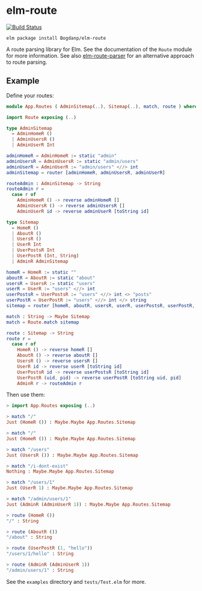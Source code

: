 # elm-route

[![Build Status](https://travis-ci.org/Bogdanp/elm-route.svg)](https://travis-ci.org/Bogdanp/elm-combine)

``` shell
elm package install Bogdanp/elm-route
```

A route parsing library for Elm. See the documentation of the `Route`
module for more information. See also [elm-route-parser][erp] for an
alternative approach to route parsing.

## Example

Define your routes:

``` Elm
module App.Routes ( AdminSitemap(..), Sitemap(..), match, route ) where

import Route exposing (..)

type AdminSitemap
  = AdminHomeR ()
  | AdminUsersR ()
  | AdminUserR Int

adminHomeR = AdminHomeR := static "admin"
adminUsersR = AdminUsersR := static "admin/users"
adminUserR = AdminUserR := "admin/users" <//> int
adminSitemap = router [adminHomeR, adminUsersR, adminUserR]

routeAdmin : AdminSitemap -> String
routeAdmin r =
  case r of
    AdminHomeR () -> reverse adminHomeR []
    AdminUsersR () -> reverse adminUsersR []
    AdminUserR id -> reverse adminUserR [toString id]

type Sitemap
  = HomeR ()
  | AboutR ()
  | UsersR ()
  | UserR Int
  | UserPostsR Int
  | UserPostR (Int, String)
  | AdminR AdminSitemap

homeR = HomeR := static ""
aboutR = AboutR := static "about"
usersR = UsersR := static "users"
userR = UserR := "users" <//> int
userPostsR = UserPostsR := "users" <//> int <> "posts"
userPostR = UserPostR := "users" <//> int </> string
sitemap = router [homeR, aboutR, usersR, userR, userPostsR, userPostR, child AdminR adminSitemap]

match : String -> Maybe Sitemap
match = Route.match sitemap

route : Sitemap -> String
route r =
  case r of
    HomeR () -> reverse homeR []
    AboutR () -> reverse aboutR []
    UsersR () -> reverse usersR []
    UserR id -> reverse userR [toString id]
    UserPostsR id -> reverse userPostsR [toString id]
    UserPostR (uid, pid) -> reverse userPostR [toString uid, pid]
    AdminR r -> routeAdmin r
```

Then use them:

``` Elm
> import App.Routes exposing (..)

> match "/"
Just (HomeR ()) : Maybe.Maybe App.Routes.Sitemap

> match "/"
Just (HomeR ()) : Maybe.Maybe App.Routes.Sitemap

> match "/users"
Just (UsersR ()) : Maybe.Maybe App.Routes.Sitemap

> match "/i-dont-exist"
Nothing : Maybe.Maybe App.Routes.Sitemap

> match "/users/1"
Just (UserR 1) : Maybe.Maybe App.Routes.Sitemap

> match "/admin/users/1"
Just (AdminR (AdminUserR 1)) : Maybe.Maybe App.Routes.Sitemap

> route (HomeR ())
"/" : String

> route (AboutR ())
"/about" : String

> route (UserPostR (1, "hello"))
"/users/1/hello" : String

> route (AdminR (AdminUserR 1))
"/admin/users/1" : String
```

See the `examples` directory and `tests/Test.elm` for more.

[erp]: https://github.com/etaque/elm-route-parser
